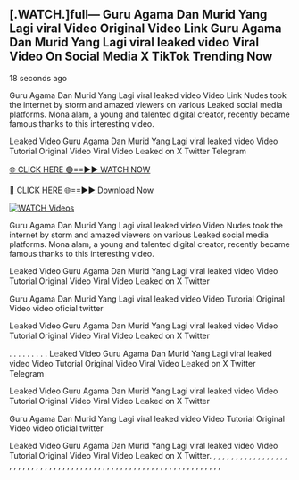 ## [.WATCH.]full— Guru Agama Dan Murid Yang Lagi viral Video Original Video Link Guru Agama Dan Murid Yang Lagi viral leaked video Viral Video On Social Media X TikTok Trending Now
18 seconds ago

Guru Agama Dan Murid Yang Lagi viral leaked video Video Link Nudes took the internet by storm and amazed viewers on various Leaked social media platforms. Mona alam, a young and talented digital creator, recently became famous thanks to this interesting video.

L𝚎aked Video Guru Agama Dan Murid Yang Lagi viral leaked video Video Tutorial Original Video Viral Video L𝚎aked on X Twitter Telegram

[🌐 CLICK HERE 🟢==►► WATCH NOW](https://shopihaaa2.blogspot.com/2025/01/sophie-rain.html)

[🔴 CLICK HERE 🌐==►► Download Now](https://shopihaaa2.blogspot.com/2025/01/sophie-rain.html)

[![WATCH Videos](https://i.imgur.com/dJHk4Zq.gif)](https://shopihaaa2.blogspot.com/2025/01/sophie-rain.html)

Guru Agama Dan Murid Yang Lagi viral leaked video Video Nudes took the internet by storm and amazed viewers on various Leaked social media platforms. Mona alam, a young and talented digital creator, recently became famous thanks to this interesting video.

L𝚎aked Video Guru Agama Dan Murid Yang Lagi viral leaked video Video Tutorial Original Video Viral Video L𝚎aked on X Twitter

Guru Agama Dan Murid Yang Lagi viral leaked video Video Tutorial Original Video video oficial twitter

L𝚎aked Video Guru Agama Dan Murid Yang Lagi viral leaked video Video Tutorial Original Video Viral Video L𝚎aked on X Twitter

. . . . . . . . . L𝚎aked Video Guru Agama Dan Murid Yang Lagi viral leaked video Video Tutorial Original Video Viral Video L𝚎aked on X Twitter Telegram

L𝚎aked Video Guru Agama Dan Murid Yang Lagi viral leaked video Video Tutorial Original Video Viral Video L𝚎aked on X Twitter

Guru Agama Dan Murid Yang Lagi viral leaked video Video Tutorial Original Video video oficial twitter

L𝚎aked Video Guru Agama Dan Murid Yang Lagi viral leaked video Video Tutorial Original Video Viral Video L𝚎aked on X Twitter.
,
,
,
,
,
,
,
,
,
,
,
,
,
,
,
,
,
,
,
,
,
,
,
,
,
,
,
,
,
,
,
,
,
,
,
,
,
,
,
,
,
,
,
,
,
,
,
,
,
,
,
,
,
,
,
,
,
,
,
,
,
,
,
,
,
